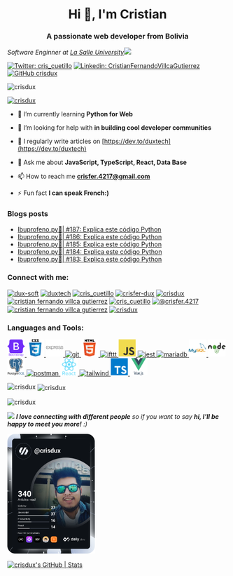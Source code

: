 <h1 align="center">Hi 👋, I'm Cristian</h1>
<h3 align="center">A passionate web developer from Bolivia</h3>


<p><em>Software Enginner at <a href="https://www.ulasalle.edu.bo/sp/">La Salle University</a><img src="https://media.giphy.com/media/WUlplcMpOCEmTGBtBW/giphy.gif" width="30"></br>
</em></p>

[![Twitter: cris_cuetillo](https://img.shields.io/twitter/follow/cris_cuetillo?style=social)](https://twitter.com/cris_cuetillo)
[![Linkedin: CristianFernandoVillcaGutierrez](https://img.shields.io/badge/-crisfer-blue?style=flat-square&logo=Linkedin&logoColor=white&link=https://www.linkedin.com/in/crisfer-dux)](https://www.linkedin.com/in/crisfer-dux/)
[![GitHub crisdux](https://img.shields.io/github/followers/crisdux?label=follow&style=social)](https://github.com/crisdux)
<p align="left"> <img src="https://komarev.com/ghpvc/?username=crisdux&label=Profile%20views&color=0e75b6&style=flat" alt="crisdux" /> </p>
<p align="left"> <a href="https://github.com/ryo-ma/github-profile-trophy"><img src="https://github-profile-trophy.vercel.app/?username=crisdux" alt="crisdux" /></a> </p>


- 🌱 I’m currently learning **Python for Web**

- 🤝 I’m looking for help with **in building cool developer communities**

- 📝 I regularly write articles on [https://dev.to/duxtech](https://dev.to/duxtech)

- 💬 Ask me about **JavaScript, TypeScript, React, Data Base**

- 📫 How to reach me **crisfer.4217@gmail.com**

- ⚡ Fun fact **I can speak French:)**

### Blogs posts
<!-- BLOG-POST-LIST:START -->
- [Ibuprofeno.py💊| #187: Explica este código Python](https://dev.to/duxtech/ibuprofenopy-187-explica-este-codigo-python-4f01)
- [Ibuprofeno.py💊| #186: Explica este código Python](https://dev.to/duxtech/ibuprofenopy-186-explica-este-codigo-python-4efl)
- [Ibuprofeno.py💊| #185: Explica este código Python](https://dev.to/duxtech/ibuprofenopy-185-explica-este-codigo-python-42ii)
- [Ibuprofeno.py💊| #184: Explica este código Python](https://dev.to/duxtech/ibuprofenopy-184-explica-este-codigo-python-4eib)
- [Ibuprofeno.py💊| #183: Explica este código Python](https://dev.to/duxtech/ibuprofenopy-183-explica-este-codigo-python-53g9)
<!-- BLOG-POST-LIST:END -->

<h3 align="left">Connect with me:</h3>
<p align="left">
<a href="https://codepen.io/dux-soft" target="blank"><img align="center" src="https://raw.githubusercontent.com/rahuldkjain/github-profile-readme-generator/master/src/images/icons/Social/codepen.svg" alt="dux-soft" height="30" width="40" /></a>
<a href="https://dev.to/duxtech" target="blank"><img align="center" src="https://raw.githubusercontent.com/rahuldkjain/github-profile-readme-generator/master/src/images/icons/Social/devto.svg" alt="duxtech" height="30" width="40" /></a>
<a href="https://twitter.com/cris_cuetillo" target="blank"><img align="center" src="https://raw.githubusercontent.com/rahuldkjain/github-profile-readme-generator/master/src/images/icons/Social/twitter.svg" alt="cris_cuetillo" height="30" width="40" /></a>
<a href="https://linkedin.com/in/crisfer-dux" target="blank"><img align="center" src="https://raw.githubusercontent.com/rahuldkjain/github-profile-readme-generator/master/src/images/icons/Social/linked-in-alt.svg" alt="crisfer-dux" height="30" width="40" /></a>
<a href="https://codesandbox.com/crisdux" target="blank"><img align="center" src="https://raw.githubusercontent.com/rahuldkjain/github-profile-readme-generator/master/src/images/icons/Social/codesandbox.svg" alt="crisdux" height="30" width="40" /></a>
<a href="https://fb.com/cristian fernando villca gutierrez" target="blank"><img align="center" src="https://raw.githubusercontent.com/rahuldkjain/github-profile-readme-generator/master/src/images/icons/Social/facebook.svg" alt="cristian fernando villca gutierrez" height="30" width="40" /></a>
<a href="https://instagram.com/cris_cuetillo" target="blank"><img align="center" src="https://raw.githubusercontent.com/rahuldkjain/github-profile-readme-generator/master/src/images/icons/Social/instagram.svg" alt="cris_cuetillo" height="30" width="40" /></a>
<a href="https://medium.com/@crisfer.4217" target="blank"><img align="center" src="https://raw.githubusercontent.com/rahuldkjain/github-profile-readme-generator/master/src/images/icons/Social/medium.svg" alt="@crisfer.4217" height="30" width="40" /></a>
<a href="https://www.youtube.com/c/cristian fernando villca gutierrez" target="blank"><img align="center" src="https://raw.githubusercontent.com/rahuldkjain/github-profile-readme-generator/master/src/images/icons/Social/youtube.svg" alt="cristian fernando villca gutierrez" height="30" width="40" /></a>
<a href="https://www.leetcode.com/crisdux" target="blank"><img align="center" src="https://raw.githubusercontent.com/rahuldkjain/github-profile-readme-generator/master/src/images/icons/Social/leet-code.svg" alt="crisdux" height="30" width="40" /></a>
</p>

<h3 align="left">Languages and Tools:</h3>
<p align="left"> <a href="https://getbootstrap.com" target="_blank" rel="noreferrer"> <img src="https://raw.githubusercontent.com/devicons/devicon/master/icons/bootstrap/bootstrap-plain-wordmark.svg" alt="bootstrap" width="40" height="40"/> </a> <a href="https://www.w3schools.com/css/" target="_blank" rel="noreferrer"> <img src="https://raw.githubusercontent.com/devicons/devicon/master/icons/css3/css3-original-wordmark.svg" alt="css3" width="40" height="40"/> </a> <a href="https://expressjs.com" target="_blank" rel="noreferrer"> <img src="https://raw.githubusercontent.com/devicons/devicon/master/icons/express/express-original-wordmark.svg" alt="express" width="40" height="40"/> </a> <a href="https://git-scm.com/" target="_blank" rel="noreferrer"> <img src="https://www.vectorlogo.zone/logos/git-scm/git-scm-icon.svg" alt="git" width="40" height="40"/> </a> <a href="https://www.w3.org/html/" target="_blank" rel="noreferrer"> <img src="https://raw.githubusercontent.com/devicons/devicon/master/icons/html5/html5-original-wordmark.svg" alt="html5" width="40" height="40"/> </a> <a href="https://ifttt.com/" target="_blank" rel="noreferrer"> <img src="https://www.vectorlogo.zone/logos/ifttt/ifttt-ar21.svg" alt="ifttt" width="40" height="40"/> </a> <a href="https://developer.mozilla.org/en-US/docs/Web/JavaScript" target="_blank" rel="noreferrer"> <img src="https://raw.githubusercontent.com/devicons/devicon/master/icons/javascript/javascript-original.svg" alt="javascript" width="40" height="40"/> </a> <a href="https://jestjs.io" target="_blank" rel="noreferrer"> <img src="https://www.vectorlogo.zone/logos/jestjsio/jestjsio-icon.svg" alt="jest" width="40" height="40"/> </a> <a href="https://mariadb.org/" target="_blank" rel="noreferrer"> <img src="https://www.vectorlogo.zone/logos/mariadb/mariadb-icon.svg" alt="mariadb" width="40" height="40"/> </a> <a href="https://www.mysql.com/" target="_blank" rel="noreferrer"> <img src="https://raw.githubusercontent.com/devicons/devicon/master/icons/mysql/mysql-original-wordmark.svg" alt="mysql" width="40" height="40"/> </a> <a href="https://nodejs.org" target="_blank" rel="noreferrer"> <img src="https://raw.githubusercontent.com/devicons/devicon/master/icons/nodejs/nodejs-original-wordmark.svg" alt="nodejs" width="40" height="40"/> </a> <a href="https://www.postgresql.org" target="_blank" rel="noreferrer"> <img src="https://raw.githubusercontent.com/devicons/devicon/master/icons/postgresql/postgresql-original-wordmark.svg" alt="postgresql" width="40" height="40"/> </a> <a href="https://postman.com" target="_blank" rel="noreferrer"> <img src="https://www.vectorlogo.zone/logos/getpostman/getpostman-icon.svg" alt="postman" width="40" height="40"/> </a> <a href="https://reactjs.org/" target="_blank" rel="noreferrer"> <img src="https://raw.githubusercontent.com/devicons/devicon/master/icons/react/react-original-wordmark.svg" alt="react" width="40" height="40"/> </a> <a href="https://tailwindcss.com/" target="_blank" rel="noreferrer"> <img src="https://www.vectorlogo.zone/logos/tailwindcss/tailwindcss-icon.svg" alt="tailwind" width="40" height="40"/> </a> <a href="https://www.typescriptlang.org/" target="_blank" rel="noreferrer"> <img src="https://raw.githubusercontent.com/devicons/devicon/master/icons/typescript/typescript-original.svg" alt="typescript" width="40" height="40"/> </a> <a href="https://vuejs.org/" target="_blank" rel="noreferrer"> <img src="https://raw.githubusercontent.com/devicons/devicon/master/icons/vuejs/vuejs-original-wordmark.svg" alt="vuejs" width="40" height="40"/> </a> </p>

<p><img align="left" src="https://github-readme-stats.vercel.app/api/top-langs?username=crisdux&show_icons=true&locale=en&layout=compact" alt="crisdux" /></p>

<p>&nbsp;<img align="center" src="https://github-readme-stats.vercel.app/api?username=crisdux&show_icons=true&locale=en" alt="crisdux" /></p>

<p><img align="center" src="https://github-readme-streak-stats.herokuapp.com/?user=crisdux&" alt="crisdux" /></p>


<img src="https://media.giphy.com/media/LnQjpWaON8nhr21vNW/giphy.gif" width="60"> <em><b>I love connecting with different people</b> so if you want to say <b>hi, I'll be happy to meet you more!</b> :)</em>

<a href="https://app.daily.dev/crisdux"><img src="https://github.com/crisdux/crisdux/blob/main/devcard.svg" width="200" alt="crisdux card"/></a>

[![crisdux's GitHub | Stats](https://stats.quine.sh/crisdux/github?theme=dark)](https://quine.sh?utm_source=widgets&utm_campaign=crisdux)

